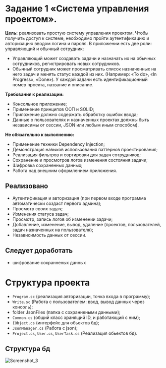 # Задание 1 «Система управления проектом».
**Цель:** реализовать простую систему управления проектом. Чтобы получить доступ к системе, необходимо пройти аутентификацию и авторизацию вводом логина и пароля.
В приложении есть две роли: управляющий и обычный сотрудник:
-	Управляющий может создавать задачи и назначать их на обычных сотрудников, регистрировать новых сотрудников.
-	Обычный сотрудник может просматривать список назначенных на него задач и менять статус каждой из них. (Например: «To do», «In Progress», «Done»).
У каждой задачи есть идентификационный номер проекта, название и описание. 

**Требования к реализации:**
- Консольное приложение;
- Применение принципов ООП и SOLID;
- Приложение должно содержать обработку ошибок ввода;
- Данные о пользователях и назначенных проектах должны быть независимы от сессии, JSON или любым иным способом).

**Не обязательно к выполнению:**
- Применение техники Dependency Injection;
- Демонстрация навыков использования паттернов проектирования;
- Реализация фильтров и сортировки для задач сотрудников;
- Сохранение и просмотров логов изменения состояния задачи;
- Шифровка сохраненных данных;
- Работа над внешним оформлением приложения.

## Реализовано
- Аутентификация и авторизация (при первом входе программа автоматически создаст первого админа);
- Просмотр своих задач;
- Изменения статуса задач;
- Просмотр, запись логов об изменении задачи;
- Добавление, изменение, вывод, удаление (проектов, пользователей, задач назначенных на пользователя);
- Независимость данных от сессии.

## Следует доработать
- шифрование сохранненых данных

# Структура проекта
- `Program.sc` (реализация авторизации, точка входа в программу);
- `Write.sc` (Работа с пользователем: ввод, вывод данных через консоль);
- folder JsonFiles (папка с сохраннеными данными);
- `Common.cs` (общий класс хранящий ID, и работающий с ним);
- `IObject.cs` (интерфейс для обьектов бд);
- `JsonManager.cs` (Работа с json);
- `Project.cs`, `User.cs`, `UserTask.cs` (Реализация обьектов бд).

## Структура бд
![Screenshot_3](https://github.com/user-attachments/assets/64101b69-b53f-4654-8796-02dc693a181d)


